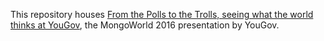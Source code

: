 This repository houses [From the Polls to the Trolls, seeing what the world thinks at YouGov](https://rawgit.com/yougov/mongoworld-2016/master/presentation.html#/), the MongoWorld 2016 presentation by YouGov.
